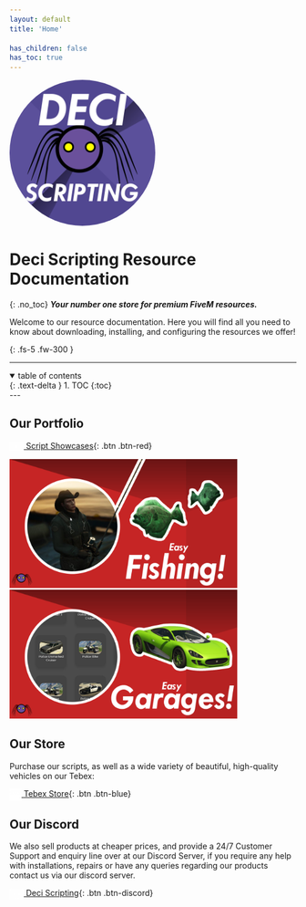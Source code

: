 ```yaml
---
layout: default
title: 'Home'

has_children: false
has_toc: true
---
```


<img class='cover-img' style="border-radius: 1000px;" width="256px" src='./assets/img/icons/logo.png' alt='Prime Mods Logo' draggable='false'>



# Deci Scripting Resource Documentation
{: .no_toc}
***Your number one store for premium FiveM resources.***

Welcome to our resource documentation. 
Here you will find all you need to know about downloading, installing, and configuring the resources we offer!

{: .fs-5 .fw-300 }

---
<details open markdown="block">
<summary>
table of contents
</summary>
{: .text-delta }
1. TOC
{:toc}
</details>
---

## Our Portfolio

[<img class='cover-img' width="25px" style="vertical-align: middle;" src='./assets/img/icons/youtube.png' alt='YouTube' draggable='false'> Script Showcases](https://www.youtube.com/channel/UC3CL8jOgWuRE6JV9oxsKeOg){: .btn .btn-red}

<img class='cover-img' width="400px" src="assets/img/packages/easyfishing-thumb.png" draggable="false">
<img class='cover-img' width="400px" src="assets/img/packages/easygarages-thumb.png" draggable="false">

## Our Store

Purchase our scripts, as well as a wide variety of beautiful, high-quality vehicles on our Tebex:

[<img class='cover-img' width="21px" style="vertical-align: middle;" src='./assets/img/icons/prime.png' alt='Tebex' draggable='false'> Tebex Store](https://store.decidev.tk/){: .btn .btn-blue}

## Our Discord

We also sell products at cheaper prices, and provide a 24/7 Customer Support and enquiry line over at our Discord Server, if you require any help with installations, repairs or have any queries regarding our products contact us via our discord server.

[<img class='cover-img' width="25px" style="vertical-align: middle;" src='./assets/img/icons/discord.png' alt='Discord' draggable='false'> Deci Scripting](https://dc.decidev.tk){: .btn .btn-discord}